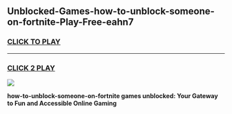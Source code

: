 
## Unblocked-Games-how-to-unblock-someone-on-fortnite-Play-Free-eahn7
<h3>
<a href="https://premium76.site?title=how-to-unblock-someone-on-fortnite&ref=23A">CLICK TO PLAY</a></h3>
<hr>

<h3>
<a href="https://premium76.site?title=how-to-unblock-someone-on-fortnite&ref=23A">CLICK 2 PLAY</a>
  
</h3>

<a href="https://premium76.site?title=how-to-unblock-someone-on-fortnite&ref=23A"><img src="https://clearcache.store/games.png"></a>


**how-to-unblock-someone-on-fortnite games unblocked: Your Gateway to Fun and Accessible Online Gaming**
